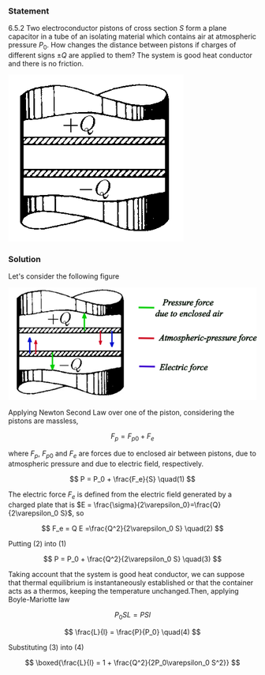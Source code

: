###  Statement

$6.5.2$ Two electroconductor pistons of cross section $S$ form a plane capacitor in a tube of an isolating material which contains air at atmospheric pressure $P_0$. How changes the distance between pistons if charges of different signs $\pm Q$ are applied to them? The system is good heat conductor and there is no friction.

![ For problem 6.5.2 |355x338, 34%](../../img/6.5.2/statement.png)

### Solution

Let's consider the following figure

![ Forces over pistons |674x305, 76%](../../img/6.5.2/draw.png)

Applying Newton Second Law over one of the piston, considering the pistons are massless,

$$
F_p = F_{p0} + F_e
$$

where $F_p$, $F_{p0}$ and $F_e$ are forces due to enclosed air between pistons, due to atmospheric pressure and due to electric field, respectively.

$$
P = P_0 + \frac{F_e}{S} \quad(1)
$$

The electric force $F_e$ is defined from the electric field generated by a charged plate that is $E = \frac{\sigma}{2\varepsilon_0}=\frac{Q}{2\varepsilon_0 S}$, so

$$
F_e = Q E =\frac{Q^2}{2\varepsilon_0 S} \quad(2)
$$

Putting $(2)$ into $(1)$

$$
P = P_0 + \frac{Q^2}{2\varepsilon_0 S} \quad(3)
$$

Taking account that the system is good heat conductor, we can suppose that thermal equilibrium is instantaneously established or that the container acts as a thermos, keeping the temperature unchanged.Then, applying Boyle-Mariotte law

$$
P_0 S L = P S l
$$

$$
\frac{L}{l} = \frac{P}{P_0} \quad(4)
$$

Substituting $(3)$ into $(4)$

$$
\boxed{\frac{L}{l} = 1 + \frac{Q^2}{2P_0\varepsilon_0 S^2}}
$$